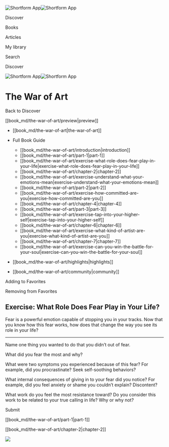 ![Shortform App](/img/logo.36a2399e.svg)![Shortform App](/img/logo-dark.70c1b072.svg)

Discover

Books

Articles

My library

Search

Discover

![Shortform App](/img/logo.36a2399e.svg)![Shortform App](/img/logo-dark.70c1b072.svg)

# The War of Art

Back to Discover

[[book_md/the-war-of-art/preview|preview]]

  * [[book_md/the-war-of-art|the-war-of-art]]
  * Full Book Guide

    * [[book_md/the-war-of-art/introduction|introduction]]
    * [[book_md/the-war-of-art/part-1|part-1]]
    * [[book_md/the-war-of-art/exercise-what-role-does-fear-play-in-your-life|exercise-what-role-does-fear-play-in-your-life]]
    * [[book_md/the-war-of-art/chapter-2|chapter-2]]
    * [[book_md/the-war-of-art/exercise-understand-what-your-emotions-mean|exercise-understand-what-your-emotions-mean]]
    * [[book_md/the-war-of-art/part-2|part-2]]
    * [[book_md/the-war-of-art/exercise-how-committed-are-you|exercise-how-committed-are-you]]
    * [[book_md/the-war-of-art/chapter-4|chapter-4]]
    * [[book_md/the-war-of-art/part-3|part-3]]
    * [[book_md/the-war-of-art/exercise-tap-into-your-higher-self|exercise-tap-into-your-higher-self]]
    * [[book_md/the-war-of-art/chapter-6|chapter-6]]
    * [[book_md/the-war-of-art/exercise-what-kind-of-artist-are-you|exercise-what-kind-of-artist-are-you]]
    * [[book_md/the-war-of-art/chapter-7|chapter-7]]
    * [[book_md/the-war-of-art/exercise-can-you-win-the-battle-for-your-soul|exercise-can-you-win-the-battle-for-your-soul]]
  * [[book_md/the-war-of-art/highlights|highlights]]
  * [[book_md/the-war-of-art/community|community]]



Adding to Favorites 

Removing from Favorites 

## Exercise: What Role Does Fear Play in Your Life?

Fear is a powerful emotion capable of stopping you in your tracks. Now that you know how this fear works, how does that change the way you see its role in your life?

* * *

Name one thing you wanted to do that you didn’t out of fear.

What did you fear the most and why?

What were two symptoms you experienced because of this fear? For example, did you procrastinate? Seek self-soothing behaviors?

What internal consequences of giving in to your fear did you notice? For example, did you feel anxiety or shame you couldn’t explain? Discontent?

What work do you feel the most resistance toward? Do you consider this work to be related to your true calling in life? Why or why not?

Submit 

[[book_md/the-war-of-art/part-1|part-1]]

[[book_md/the-war-of-art/chapter-2|chapter-2]]

![](https://bat.bing.com/action/0?ti=56018282&Ver=2&mid=e6021592-6c13-41d6-986a-92e9848d98fe&sid=48a964a0642711eeb2d9b36fc717f5e2&vid=48a9a1e0642711eebeaf23361361f0d4&vids=0&msclkid=N&pi=0&lg=en-US&sw=800&sh=600&sc=24&nwd=1&tl=Shortform%20%7C%20Book&p=https%3A%2F%2Fwww.shortform.com%2Fapp%2Fbook%2Fthe-war-of-art%2Fexercise-what-role-does-fear-play-in-your-life&r=&lt=964&evt=pageLoad&sv=1&rn=749983)
